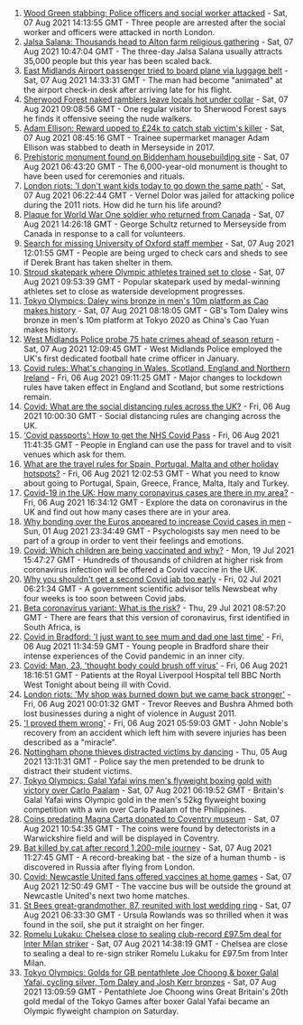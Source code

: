 1. [Wood Green stabbing: Police officers and social worker attacked](https://www.bbc.co.uk/news/uk-england-london-58124569) - Sat, 07 Aug 2021 14:13:55 GMT - Three people are arrested after the social worker and officers were attacked in north London.
2. [Jalsa Salana: Thousands head to Alton farm religious gathering](https://www.bbc.co.uk/news/uk-england-hampshire-58127967) - Sat, 07 Aug 2021 10:47:04 GMT - The three-day Jalsa Salana usually attracts 35,000 people but this year has been scaled back.
3. [East Midlands Airport passenger tried to board plane via luggage belt](https://www.bbc.co.uk/news/uk-england-leicestershire-58128985) - Sat, 07 Aug 2021 14:33:31 GMT - The man had become "animated" at the airport check-in desk after arriving late for his flight.
4. [Sherwood Forest naked ramblers leave locals hot under collar](https://www.bbc.co.uk/news/uk-england-nottinghamshire-58120317) - Sat, 07 Aug 2021 09:08:56 GMT - One regular visitor to Sherwood Forest says he finds it offensive seeing the nude walkers.
5. [Adam Ellison: Reward upped to £24k to catch stab victim's killer](https://www.bbc.co.uk/news/uk-england-merseyside-58120034) - Sat, 07 Aug 2021 08:45:16 GMT - Trainee supermarket manager Adam Ellison was stabbed to death in Merseyside in 2017.
6. [Prehistoric monument found on Biddenham housebuilding site](https://www.bbc.co.uk/news/uk-england-beds-bucks-herts-57926247) - Sat, 07 Aug 2021 06:43:20 GMT - The 6,000-year-old monument is thought to have been used for ceremonies and rituals.
7. [London riots: 'I don't want kids today to go down the same path'](https://www.bbc.co.uk/news/uk-england-london-58104439) - Sat, 07 Aug 2021 06:22:44 GMT - Vernel Dolor was jailed for attacking police during the 2011 riots. How did he turn his life around?
8. [Plaque for World War One soldier who returned from Canada](https://www.bbc.co.uk/news/uk-england-merseyside-58128429) - Sat, 07 Aug 2021 14:26:18 GMT - George Schultz returned to Merseyside from Canada in response to a call for volunteers.
9. [Search for missing University of Oxford staff member](https://www.bbc.co.uk/news/uk-england-oxfordshire-58128916) - Sat, 07 Aug 2021 12:01:55 GMT - People are being urged to check cars and sheds to see if Derek Brant has taken shelter in them.
10. [Stroud skatepark where Olympic athletes trained set to close](https://www.bbc.co.uk/news/uk-england-gloucestershire-58123990) - Sat, 07 Aug 2021 09:53:39 GMT - Popular skatepark used by medal-winning athletes set to close as waterside development progresses.
11. [Tokyo Olympics: Daley wins bronze in men's 10m platform as Cao makes history](https://www.bbc.co.uk/sport/olympics/58127075) - Sat, 07 Aug 2021 08:18:05 GMT - GB's Tom Daley wins bronze in men's 10m platform at Tokyo 2020 as China's Cao Yuan makes history.
12. [West Midlands Police probe 75 hate crimes ahead of season return](https://www.bbc.co.uk/news/uk-england-birmingham-58128892) - Sat, 07 Aug 2021 12:09:45 GMT - West Midlands Police employed the UK's first dedicated football hate crime officer in January.
13. [Covid rules: What's changing in Wales, Scotland, England and Northern Ireland](https://www.bbc.co.uk/news/explainers-52530518) - Fri, 06 Aug 2021 09:11:25 GMT - Major changes to lockdown rules have taken effect in England and Scotland, but some restrictions remain.
14. [Covid: What are the social distancing rules across the UK?](https://www.bbc.co.uk/news/uk-51506729) - Fri, 06 Aug 2021 10:00:30 GMT - Social distancing rules are changing across the UK.
15. [‘Covid passports’: How to get the NHS Covid Pass](https://www.bbc.co.uk/news/explainers-55718553) - Fri, 06 Aug 2021 11:41:35 GMT - People in England can use the pass for travel and to visit venues which ask for them.
16. [What are the travel rules for Spain, Portugal, Malta and other holiday hotspots?](https://www.bbc.co.uk/news/explainers-56997931) - Fri, 06 Aug 2021 12:02:53 GMT - What you need to know about going to Portugal, Spain, Greece, France, Malta, Italy and Turkey.
17. [Covid-19 in the UK: How many coronavirus cases are there in my area?](https://www.bbc.co.uk/news/uk-51768274) - Fri, 06 Aug 2021 16:34:12 GMT - Explore the data on coronavirus in the UK and find out how many cases there are in your area.
18. [Why bonding over the Euros appeared to increase Covid cases in men](https://www.bbc.co.uk/news/health-58015593) - Sun, 01 Aug 2021 23:34:49 GMT - Psychologists say men need to be part of a group in order to vent their feelings and emotions.
19. [Covid: Which children are being vaccinated and why?](https://www.bbc.co.uk/news/health-57888429) - Mon, 19 Jul 2021 15:47:27 GMT - Hundreds of thousands of children at higher risk from coronavirus infection will be offered a Covid vaccine in the UK.
20. [Why you shouldn't get a second Covid jab too early](https://www.bbc.co.uk/news/newsbeat-57682233) - Fri, 02 Jul 2021 06:21:34 GMT - A government scientific advisor tells Newsbeat why four weeks is too soon between Covid jabs.
21. [Beta coronavirus variant: What is the risk?](https://www.bbc.co.uk/news/health-55534727) - Thu, 29 Jul 2021 08:57:20 GMT - There are fears that this version of coronavirus, first identified in South Africa, is
22. [Covid in Bradford: 'I just want to see mum and dad one last time'](https://www.bbc.co.uk/news/uk-england-leeds-58115377) - Fri, 06 Aug 2021 11:34:59 GMT - Young people in Bradford share their intense experiences of the Covid pandemic in an inner city.
23. [Covid: Man, 23, 'thought body could brush off virus'](https://www.bbc.co.uk/news/uk-england-merseyside-58121193) - Fri, 06 Aug 2021 18:16:51 GMT - Patients at the Royal Liverpool Hospital tell BBC North West Tonight about being ill with Covid.
24. [London riots: 'My shop was burned down but we came back stronger'](https://www.bbc.co.uk/news/uk-england-london-58031162) - Fri, 06 Aug 2021 00:01:32 GMT - Trevor Reeves and Bushra Ahmed both lost businesses during a night of violence in August 2011.
25. ['I proved them wrong'](https://www.bbc.co.uk/news/uk-england-york-north-yorkshire-58111780) - Fri, 06 Aug 2021 05:59:03 GMT - John Noble's recovery from an accident which left him with severe injuries has been described as a "miracle".
26. [Nottingham phone thieves distracted victims by dancing](https://www.bbc.co.uk/news/uk-england-nottinghamshire-58103794) - Thu, 05 Aug 2021 13:11:31 GMT - Police say the men pretended to be drunk to distract their student victims.
27. [Tokyo Olympics: Galal Yafai wins men's flyweight boxing gold with victory over Carlo Paalam](https://www.bbc.co.uk/sport/olympics/58125750) - Sat, 07 Aug 2021 06:19:52 GMT - Britain's Galal Yafai wins Olympic gold in the men's 52kg flyweight boxing competition with a win over Carlo Paalam of the Philippines.
28. [Coins predating Magna Carta donated to Coventry museum](https://www.bbc.co.uk/news/uk-england-coventry-warwickshire-58128228) - Sat, 07 Aug 2021 10:54:35 GMT - The coins were found by detectorists in a Warwickshire field and will be displayed in Coventry.
29. [Bat killed by cat after record 1,200-mile journey](https://www.bbc.co.uk/news/uk-58128773) - Sat, 07 Aug 2021 11:27:45 GMT - A record-breaking bat - the size of a human thumb - is discovered in Russia after flying from London.
30. [Covid: Newcastle United fans offered vaccines at home games](https://www.bbc.co.uk/news/uk-england-tyne-58128132) - Sat, 07 Aug 2021 12:50:49 GMT - The vaccine bus will be outside the ground at Newcastle United's next two home matches.
31. [St Bees great-grandmother, 87, reunited with lost wedding ring](https://www.bbc.co.uk/news/uk-england-cumbria-58123000) - Sat, 07 Aug 2021 06:33:30 GMT - Ursula Rowlands was so thrilled when it was found in the soil, she put it straight on her finger.
32. [Romelu Lukaku: Chelsea close to sealing club-record £97.5m deal for Inter Milan striker](https://www.bbc.co.uk/sport/football/58130354) - Sat, 07 Aug 2021 14:38:19 GMT - Chelsea are close to sealing a deal to re-sign striker Romelu Lukaku for £97.5m from Inter Milan.
33. [Tokyo Olympics: Golds for GB pentathlete Joe Choong & boxer Galal Yafai, cycling silver, Tom Daley and Josh Kerr bronzes](https://www.bbc.co.uk/sport/olympics/58129069) - Sat, 07 Aug 2021 13:09:59 GMT - Pentathlete Joe Choong wins Great Britain's 20th gold medal of the Tokyo Games after boxer Galal Yafai became an Olympic flyweight champion on Saturday.
